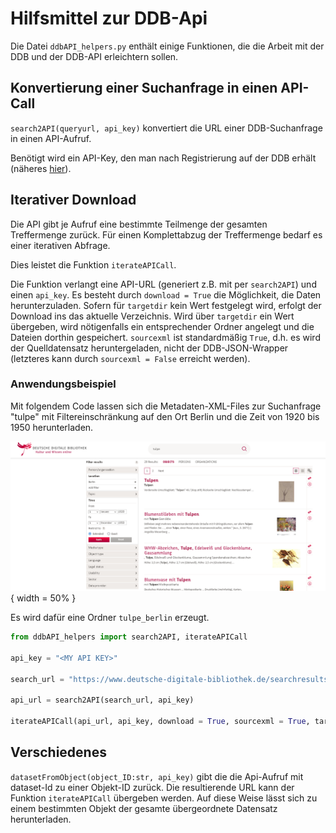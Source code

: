 # Hilfsmittel zur DDB-Api

Die Datei `ddbAPI_helpers.py` enthält einige Funktionen, die die Arbeit mit der DDB und der DDB-API erleichtern sollen.

## Konvertierung einer Suchanfrage in einen API-Call

`search2API(queryurl, api_key)` konvertiert die URL einer DDB-Suchanfrage in einen API-Aufruf.

Benötigt wird ein API-Key, den man nach Registrierung auf der DDB erhält (näheres [hier](https://labs.deutsche-digitale-bibliothek.de/app/ddbapi/)).

## Iterativer Download

Die API gibt je Aufruf eine bestimmte Teilmenge der gesamten Treffermenge zurück.
Für einen Komplettabzug der Treffermenge bedarf es einer iterativen Abfrage.

Dies leistet die Funktion `iterateAPICall`.

Die Funktion verlangt eine API-URL (generiert z.B. mit per `search2API`) und einen `api_key`.
Es besteht durch `download = True` die Möglichkeit, die Daten herunterzuladen.
Sofern für `targetdir` kein Wert festgelegt wird, erfolgt der Download ins das aktuelle Verzeichnis.
Wird über `targetdir` ein Wert übergeben, wird nötigenfalls ein entsprechender Ordner angelegt und die Dateien dorthin gespeichert.
`sourcexml` ist standardmäßig `True`, d.h. es wird der Quelldatensatz heruntergeladen, nicht der DDB-JSON-Wrapper (letzteres kann durch `sourcexml = False` erreicht werden).

### Anwendungsbeispiel

Mit folgendem Code lassen sich die Metadaten-XML-Files zur Suchanfrage "tulpe" mit Filtereinschränkung auf den Ort Berlin und die Zeit von 1920 bis 1950 herunterladen.

![DDB-Suchanfrage](img/ddb_tulpe.png){ width = 50% }

Es wird dafür eine Ordner `tulpe_berlin` erzeugt.

```python
from ddbAPI_helpers import search2API, iterateAPICall

api_key = "<MY API KEY>"

search_url = "https://www.deutsche-digitale-bibliothek.de/searchresults?isThumbnailFiltered=true&query=tulpe&offset=0&facetValues%5B%5D=place_fct%3DBerlin&facetValues%5B%5D=begin_time%3D%5B*%20TO%20712193%5D&facetValues%5B%5D=end_time%3D%5B700901%20TO%20*%5D"
 
api_url = search2API(search_url, api_key)

iterateAPICall(api_url, api_key, download = True, sourcexml = True, targetdir = "tulpe_berlin")
```

## Verschiedenes

`datasetFromObject(object_ID:str, api_key)` gibt die die Api-Aufruf mit dataset-Id zu einer Objekt-ID zurück.
Die resultierende URL kann der Funktion `iterateAPICall` übergeben werden.
Auf diese Weise lässt sich zu einem bestimmten Objekt der gesamte übergeordnete Datensatz herunterladen.



